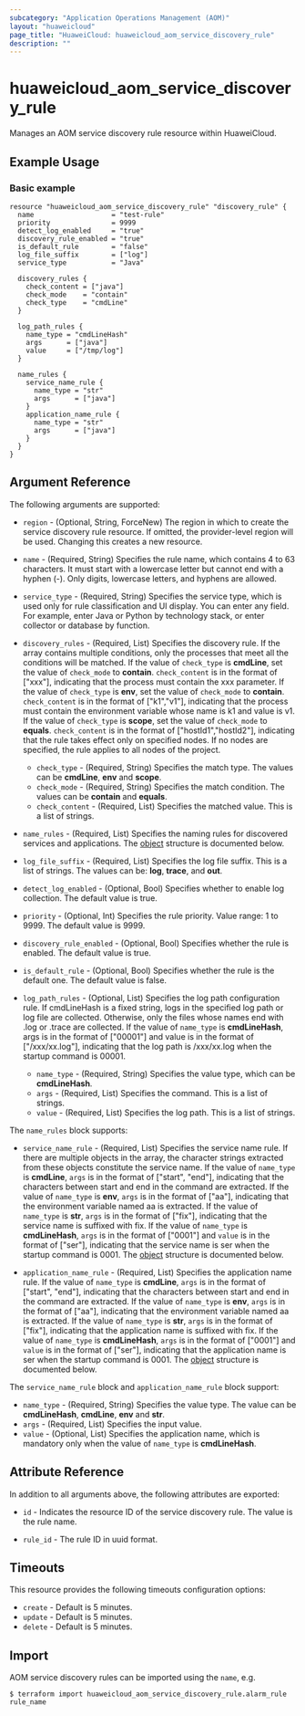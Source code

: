 ```yaml
---
subcategory: "Application Operations Management (AOM)"
layout: "huaweicloud"
page_title: "HuaweiCloud: huaweicloud_aom_service_discovery_rule"
description: ""
---
```


# huaweicloud_aom_service_discovery_rule

Manages an AOM service discovery rule resource within HuaweiCloud.

## Example Usage

### Basic example

```hcl
resource "huaweicloud_aom_service_discovery_rule" "discovery_rule" {
  name                   = "test-rule"
  priority               = 9999
  detect_log_enabled     = "true"
  discovery_rule_enabled = "true"
  is_default_rule        = "false"
  log_file_suffix        = ["log"]
  service_type           = "Java"

  discovery_rules {
    check_content = ["java"]
    check_mode    = "contain"
    check_type    = "cmdLine"
  }

  log_path_rules {
    name_type = "cmdLineHash"
    args      = ["java"]
    value     = ["/tmp/log"]
  }

  name_rules {
    service_name_rule {
      name_type = "str"
      args      = ["java"]
    }
    application_name_rule {
      name_type = "str"
      args      = ["java"]
    }
  }
}
```

## Argument Reference

The following arguments are supported:

* `region` - (Optional, String, ForceNew) The region in which to create the service discovery rule resource. If omitted,
  the provider-level region will be used. Changing this creates a new resource.

* `name` - (Required, String) Specifies the rule name, which contains 4 to 63 characters. It must start
  with a lowercase letter but cannot end with a hyphen (-). Only digits, lowercase letters, and hyphens are allowed.

* `service_type` - (Required, String) Specifies the service type, which is used only for rule classification and UI display.
  You can enter any field. For example, enter Java or Python by technology stack, or enter collector or database by function.

* `discovery_rules` - (Required, List) Specifies the discovery rule. If the array contains multiple conditions, only the
  processes that meet all the conditions will be matched. If the value of `check_type` is **cmdLine**, set the value of
  `check_mode` to **contain**. `check_content` is in the format of ["xxx"], indicating that the process must contain
  the xxx parameter. If the value of `check_type` is **env**, set the value of `check_mode` to **contain**.
  `check_content` is in the format of ["k1","v1"], indicating that the process must contain the environment variable
  whose name is k1 and value is v1. If the value of `check_type` is **scope**, set the value of `check_mode`
  to **equals**. `check_content` is in the format of ["hostId1","hostId2"], indicating that the rule takes effect only
  on specified nodes. If no nodes are specified, the rule applies to all nodes of the project.
  + `check_type` - (Required, String) Specifies the match type. The values can be **cmdLine**, **env** and **scope**.
  + `check_mode` - (Required, String) Specifies the match condition. The values can be **contain** and **equals**.
  + `check_content` - (Required, List) Specifies the matched value. This is a list of strings.

* `name_rules` - (Required, List) Specifies the naming rules for discovered services and applications.
  The [object](#name_rules_object) structure is documented below.

* `log_file_suffix` - (Required, List) Specifies the log file suffix. This is a list of strings.
  The values can be: **log**, **trace**, and **out**.

* `detect_log_enabled` - (Optional, Bool) Specifies whether to enable log collection. The default value is true.

* `priority` - (Optional, Int) Specifies the rule priority. Value range: 1 to 9999. The default value is 9999.

* `discovery_rule_enabled` - (Optional, Bool) Specifies whether the rule is enabled. The default value is true.

* `is_default_rule` - (Optional, Bool) Specifies whether the rule is the default one. The default value is false.

* `log_path_rules` - (Optional, List) Specifies the log path configuration rule. If cmdLineHash is a fixed string,
  logs in the specified log path or log file are collected. Otherwise, only the files whose names end with
  .log or .trace are collected. If the value of `name_type` is **cmdLineHash**, args is in the format of ["00001"] and
  value is in the format of ["/xxx/xx.log"], indicating that the log path is /xxx/xx.log when the startup command is 00001.
  + `name_type` - (Required, String) Specifies the value type, which can be **cmdLineHash**.
  + `args` - (Required, List) Specifies the command. This is a list of strings.
  + `value` - (Required, List) Specifies the log path. This is a list of strings.

<a name="name_rules_object"></a>
The `name_rules` block supports:

* `service_name_rule` - (Required, List) Specifies the service name rule. If there are multiple objects in the array,
  the character strings extracted from these objects constitute the service name. If the value of `name_type` is
  **cmdLine**, `args` is in the format of ["start", "end"], indicating that the characters between start and end
  in the command are extracted. If the value of `name_type` is **env**, `args` is in the format of ["aa"],
  indicating that the environment variable named aa is extracted. If the value of `name_type` is **str**, `args` is in the
  format of ["fix"], indicating that the service name is suffixed with fix. If the value of `name_type` is
  **cmdLineHash**, `args` is in the format of ["0001"] and `value` is in the format of ["ser"], indicating that the
  service name is ser when the startup command is 0001. The [object](#basic_name_rule_object) structure is
  documented below.

* `application_name_rule` - (Required, List) Specifies the application name rule. If the value of `name_type` is
  **cmdLine**, `args` is in the format of ["start", "end"], indicating that the characters between start and end in
  the command are extracted. If the value of `name_type` is **env**, `args` is in the format of ["aa"], indicating that
  the environment variable named aa is extracted. If the value of `name_type` is **str**, `args` is in the format of
  ["fix"], indicating that the application name is suffixed with fix. If the value of `name_type` is **cmdLineHash**,
  `args` is in the format of ["0001"] and `value` is in the format of ["ser"], indicating that the application name is
  ser when the startup command is 0001. The [object](#basic_name_rule_object) structure is documented below.

<a name="basic_name_rule_object"></a>
The `service_name_rule` block and `application_name_rule` block support:

* `name_type` - (Required, String) Specifies the value type. The value can be **cmdLineHash**, **cmdLine**, **env**
and **str**.
* `args` - (Required, List) Specifies the input value.
* `value` - (Optional, List) Specifies the application name, which is mandatory only when the value of
`name_type` is **cmdLineHash**.

## Attribute Reference

In addition to all arguments above, the following attributes are exported:

* `id` - Indicates the resource ID of the service discovery rule. The value is the rule name.

* `rule_id` - The rule ID in uuid format.

## Timeouts

This resource provides the following timeouts configuration options:

* `create` - Default is 5 minutes.
* `update` - Default is 5 minutes.
* `delete` - Default is 5 minutes.

## Import

AOM service discovery rules can be imported using the `name`, e.g.

```
$ terraform import huaweicloud_aom_service_discovery_rule.alarm_rule rule_name
```
